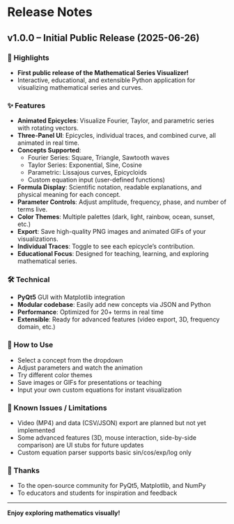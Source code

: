 # Release Notes

## v1.0.0 – Initial Public Release (2025-06-26)

### 🚀 Highlights
- **First public release of the Mathematical Series Visualizer!**
- Interactive, educational, and extensible Python application for visualizing mathematical series and curves.

### ✨ Features
- **Animated Epicycles**: Visualize Fourier, Taylor, and parametric series with rotating vectors.
- **Three-Panel UI**: Epicycles, individual traces, and combined curve, all animated in real time.
- **Concepts Supported**:
  - Fourier Series: Square, Triangle, Sawtooth waves
  - Taylor Series: Exponential, Sine, Cosine
  - Parametric: Lissajous curves, Epicycloids
  - Custom equation input (user-defined functions)
- **Formula Display**: Scientific notation, readable explanations, and physical meaning for each concept.
- **Parameter Controls**: Adjust amplitude, frequency, phase, and number of terms live.
- **Color Themes**: Multiple palettes (dark, light, rainbow, ocean, sunset, etc.)
- **Export**: Save high-quality PNG images and animated GIFs of your visualizations.
- **Individual Traces**: Toggle to see each epicycle’s contribution.
- **Educational Focus**: Designed for teaching, learning, and exploring mathematical series.

### 🛠️ Technical
- **PyQt5** GUI with Matplotlib integration
- **Modular codebase**: Easily add new concepts via JSON and Python
- **Performance**: Optimized for 20+ terms in real time
- **Extensible**: Ready for advanced features (video export, 3D, frequency domain, etc.)

### 📝 How to Use
- Select a concept from the dropdown
- Adjust parameters and watch the animation
- Try different color themes
- Save images or GIFs for presentations or teaching
- Input your own custom equations for instant visualization

### 🐞 Known Issues / Limitations
- Video (MP4) and data (CSV/JSON) export are planned but not yet implemented
- Some advanced features (3D, mouse interaction, side-by-side comparison) are UI stubs for future updates
- Custom equation parser supports basic sin/cos/exp/log only

### 🙏 Thanks
- To the open-source community for PyQt5, Matplotlib, and NumPy
- To educators and students for inspiration and feedback

---

**Enjoy exploring mathematics visually!**
